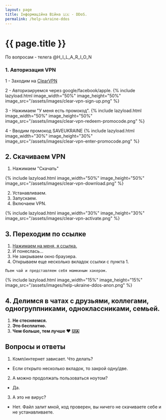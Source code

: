 ```yaml
---
layout: page
title: Інформаційна Війна 🇺🇦 - DDoS.
permalink: /help-ukraine-ddos
---
```



<h1 itemprop="name">{{ page.title }}</h1>

По вопросам - телега @H_I_L_A_R_I_O_N

### 1. Авторизация VPN
1 - Заходим на <a target="_blank" href="https://t.co/fQBoK2I8b6">ClearVPN</a>

2 - Авторизируемся через google/facebook/apple.
{% include lazyload.html image_width="50%" image_height="50%" image_src="/assets/images/clear-vpn-sign-up.png" %}

3 - Нажимаем "У меня есть промокод".
{% include lazyload.html image_width="50%" image_height="50%" image_src="/assets/images/clear-vpn-redeem-promocode.png" %}

4 - Вводим промокод SAVEUKRAINE
{% include lazyload.html image_width="30%" image_height="30%" image_src="/assets/images/clear-vpn-enter-promocode.png" %}

## 2. Скачиваем VPN    

1. Нажимаем "Скачать"

{% include lazyload.html image_width="50%" image_height="50%" image_src="/assets/images/clear-vpn-download.png" %}

2. Устанавливаем.
3. Запускаем.
4. Включаем VPN.

{% include lazyload.html image_width="30%" image_height="30%" image_src="/assets/images/clear-vpn-activate.png" %}


## 3. Переходим по ссылке
1. <a target="_blank" href="help-ukraine-script">Нажимаем на меня, я ссылка.</a>
1. И понеслась...
1. Не закрываем окно браузера.
1. Открываем еще несколько вкладок ссылки с пункта 1.


`Пьем чай и представляем себя мамкиным хакером.`

{% include lazyload.html image_width="15%" image_height="15%" image_src="/assets/images/help-ukraine-ddos-anon.png" %}


## 4. Делимся в чатах с друзьями, коллегами, одногруппниками, одноклассниками, семьей. 

1. **Не стесняемся.**
1. **Это бесплатно.**
1. **Чем больше, тем лучше ❤️ 🇺🇦**


## Вопросы и ответы

1. Комп/интернет зависает. Что делать?
- Если открыто несколько вкладок, то закрой одну/две.
2. А можно продолжать пользоваться ноутом? 
- Да.
3. А это не вирус?
- Нет. Файл залит мной, код проверен, вы ничего не скачиваете себе и не устанавливаете.
